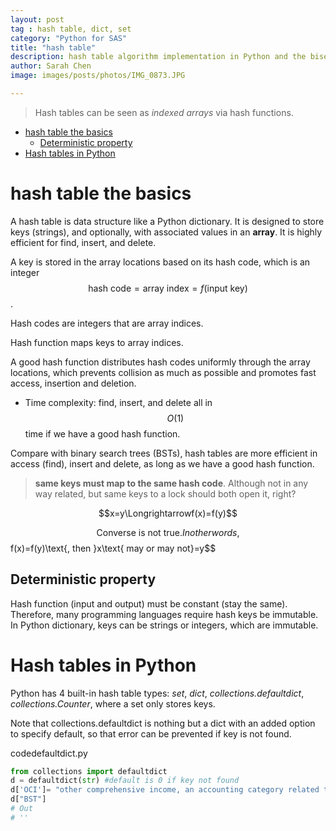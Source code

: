 ```yaml
---
layout: post
tag : hash table, dict, set
category: "Python for SAS"
title: "hash table"
description: hash table algorithm implementation in Python and the bisect library
author: Sarah Chen
image: images/posts/photos/IMG_0873.JPG

---
```

> Hash tables can be seen as *indexed arrays* via hash functions. 

- [hash table the basics](#hash-table-the-basics)
  - [Deterministic property](#deterministic-property)
- [Hash tables in Python](#hash-tables-in-python)

# hash table the basics

A hash table is data structure like a Python dictionary. It is designed to store keys (strings), and optionally, with associated values in an **array**.  It is highly efficient for find, insert, and delete. 

A key is stored in the array locations based on its hash code, which is an integer $$\text{hash code}=\text{array index}=f(\text{input key})$$.  

Hash codes are integers that are array indices. 

Hash function maps keys to array indices. 

A good hash function distributes hash codes uniformly through the array locations, which prevents collision as much as possible and promotes fast access, insertion and deletion. 

* Time complexity: find, insert, and delete all in $$O(1)$$ time if we have a good hash function.   

Compare with binary search trees (BSTs), hash tables are more efficient in access (find), insert and delete, as long as we have a good hash function. 

> **same keys must map to the same hash code**.  Although not in any way related, but same keys to a lock should both open it, right? 

$$x=y\Longrightarrowf(x)=f(y)$$

$$\text{Converse is not true}.
In other words, $$f(x)=f(y)\text{, then }x\text{ may or may not}=y$$

## Deterministic property

Hash function (input and output) must be constant (stay the same).  Therefore, many programming languages require hash keys be immutable.  In Python dictionary, keys can be strings or integers, which are immutable. 

# Hash tables in Python

Python has 4 built-in hash table types: *set*, *dict*, *collections.defaultdict*, *collections.Counter*, where a set only stores keys.

Note that <span class="coding">collections.defaultdict</span> is nothing but a <span class="coding">dict</span> with an added option to specify default, so that error can be prevented if key is not found. 


<div class="code-head"><span>code</span>defaultdict.py</div>

```py
from collections import defaultdict
d = defaultdict(str) #default is 0 if key not found
d['OCI']= "other comprehensive income, an accounting category related to AFS"
d["BST"]
# Out
# ''
```